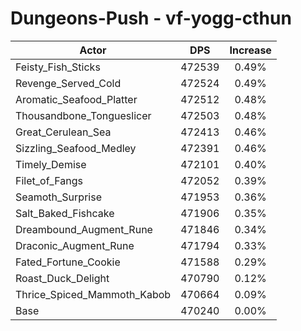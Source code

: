 # Dungeons-Push - vf-yogg-cthun
| Actor | DPS | Increase |
|---|:---:|:---:|
|Feisty_Fish_Sticks|472539|0.49%|
|Revenge_Served_Cold|472524|0.49%|
|Aromatic_Seafood_Platter|472512|0.48%|
|Thousandbone_Tongueslicer|472503|0.48%|
|Great_Cerulean_Sea|472413|0.46%|
|Sizzling_Seafood_Medley|472391|0.46%|
|Timely_Demise|472101|0.40%|
|Filet_of_Fangs|472052|0.39%|
|Seamoth_Surprise|471953|0.36%|
|Salt_Baked_Fishcake|471906|0.35%|
|Dreambound_Augment_Rune|471846|0.34%|
|Draconic_Augment_Rune|471794|0.33%|
|Fated_Fortune_Cookie|471588|0.29%|
|Roast_Duck_Delight|470790|0.12%|
|Thrice_Spiced_Mammoth_Kabob|470664|0.09%|
|Base|470240|0.00%|

